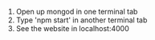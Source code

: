1. Open up mongod in one terminal tab
2. Type 'npm start' in another terminal tab
3. See the website in localhost:4000